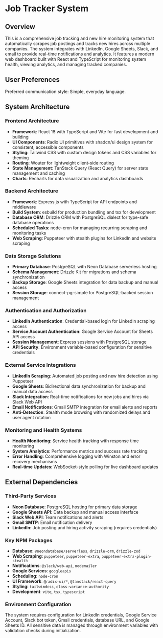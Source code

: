 # Job Tracker System

## Overview

This is a comprehensive job tracking and new hire monitoring system that automatically scrapes job postings and tracks new hires across multiple companies. The system integrates with LinkedIn, Google Sheets, Slack, and email to provide real-time notifications and analytics. It features a modern web dashboard built with React and TypeScript for monitoring system health, viewing analytics, and managing tracked companies.

## User Preferences

Preferred communication style: Simple, everyday language.

## System Architecture

### Frontend Architecture
- **Framework**: React 18 with TypeScript and Vite for fast development and building
- **UI Components**: Radix UI primitives with shadcn/ui design system for consistent, accessible components
- **Styling**: Tailwind CSS with custom design tokens and CSS variables for theming
- **Routing**: Wouter for lightweight client-side routing
- **State Management**: TanStack Query (React Query) for server state management and caching
- **Charts**: Recharts for data visualization and analytics dashboards

### Backend Architecture
- **Framework**: Express.js with TypeScript for API endpoints and middleware
- **Build System**: esbuild for production bundling and tsx for development
- **Database ORM**: Drizzle ORM with PostgreSQL dialect for type-safe database operations
- **Scheduled Tasks**: node-cron for managing recurring scraping and monitoring tasks
- **Web Scraping**: Puppeteer with stealth plugins for LinkedIn and website scraping

### Data Storage Solutions
- **Primary Database**: PostgreSQL with Neon Database serverless hosting
- **Schema Management**: Drizzle Kit for migrations and schema synchronization
- **Backup Storage**: Google Sheets integration for data backup and manual access
- **Session Storage**: connect-pg-simple for PostgreSQL-backed session management

### Authentication and Authorization
- **LinkedIn Authentication**: Credential-based login for LinkedIn scraping access
- **Service Account Authentication**: Google Service Account for Sheets API access
- **Session Management**: Express sessions with PostgreSQL storage
- **API Security**: Environment variable-based configuration for sensitive credentials

### External Service Integrations
- **LinkedIn Scraping**: Automated job posting and new hire detection using Puppeteer
- **Google Sheets**: Bidirectional data synchronization for backup and manual data access
- **Slack Integration**: Real-time notifications for new jobs and hires via Slack Web API
- **Email Notifications**: Gmail SMTP integration for email alerts and reports
- **Anti-Detection**: Stealth mode browsing with randomized delays and user agent rotation

### Monitoring and Health Systems
- **Health Monitoring**: Service health tracking with response time monitoring
- **System Analytics**: Performance metrics and success rate tracking
- **Error Handling**: Comprehensive logging with Winston and error recovery mechanisms
- **Real-time Updates**: WebSocket-style polling for live dashboard updates

## External Dependencies

### Third-Party Services
- **Neon Database**: PostgreSQL hosting for primary data storage
- **Google Sheets API**: Data backup and manual access interface
- **Slack Web API**: Team notifications and alerts
- **Gmail SMTP**: Email notification delivery
- **LinkedIn**: Job posting and hiring activity scraping (requires credentials)

### Key NPM Packages
- **Database**: `@neondatabase/serverless`, `drizzle-orm`, `drizzle-zod`
- **Web Scraping**: `puppeteer`, `puppeteer-extra`, `puppeteer-extra-plugin-stealth`
- **Notifications**: `@slack/web-api`, `nodemailer`
- **Google Services**: `googleapis`
- **Scheduling**: `node-cron`
- **UI Framework**: `@radix-ui/*`, `@tanstack/react-query`
- **Styling**: `tailwindcss`, `class-variance-authority`
- **Development**: `vite`, `tsx`, `typescript`

### Environment Configuration
The system requires configuration for LinkedIn credentials, Google Service Account, Slack bot token, Gmail credentials, database URL, and Google Sheets ID. All sensitive data is managed through environment variables with validation checks during initialization.